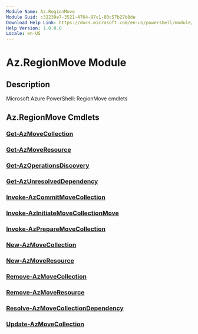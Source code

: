 ```yaml
---
Module Name: Az.RegionMove
Module Guid: c32239e7-3521-4764-87c1-80c57b27b8de
Download Help Link: https://docs.microsoft.com/en-us/powershell/module/az.regionmove
Help Version: 1.0.0.0
Locale: en-US
---
```


# Az.RegionMove Module
## Description
Microsoft Azure PowerShell: RegionMove cmdlets

## Az.RegionMove Cmdlets
### [Get-AzMoveCollection](Get-AzMoveCollection.md)


### [Get-AzMoveResource](Get-AzMoveResource.md)


### [Get-AzOperationsDiscovery](Get-AzOperationsDiscovery.md)


### [Get-AzUnresolvedDependency](Get-AzUnresolvedDependency.md)


### [Invoke-AzCommitMoveCollection](Invoke-AzCommitMoveCollection.md)


### [Invoke-AzInitiateMoveCollectionMove](Invoke-AzInitiateMoveCollectionMove.md)


### [Invoke-AzPrepareMoveCollection](Invoke-AzPrepareMoveCollection.md)


### [New-AzMoveCollection](New-AzMoveCollection.md)


### [New-AzMoveResource](New-AzMoveResource.md)


### [Remove-AzMoveCollection](Remove-AzMoveCollection.md)


### [Remove-AzMoveResource](Remove-AzMoveResource.md)


### [Resolve-AzMoveCollectionDependency](Resolve-AzMoveCollectionDependency.md)


### [Update-AzMoveCollection](Update-AzMoveCollection.md)


